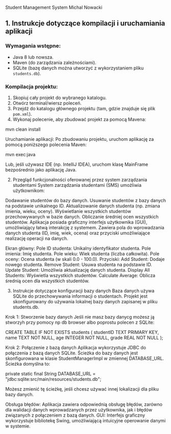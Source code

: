 Student Management System Michal Nowacki

## 1. Instrukcje dotyczące kompilacji i uruchamiania aplikacji

### Wymagania wstępne:
- Java 8 lub nowsza.
- Maven (do zarządzania zależnościami).
- SQLite (bazę danych można utworzyć z wykorzystaniem pliku `students.db`).

### Kompilacja projektu:
1. Skopiuj cały projekt do wybranego katalogu.
2. Otwórz terminal/wiersz poleceń.
3. Przejdź do katalogu głównego projektu (tam, gdzie znajduje się plik `pom.xml`).
4. Wykonaj polecenie, aby zbudować projekt za pomocą Mavena:

mvn clean install

Uruchamianie aplikacji:
Po zbudowaniu projektu, uruchom aplikację za pomocą poniższego polecenia Maven:

mvn exec:java

Lub, jeśli używasz IDE (np. IntelliJ IDEA), uruchom klasę MainFrame bezpośrednio jako aplikację Java.

2. Przegląd funkcjonalności oferowanej przez system zarządzania studentami
System zarządzania studentami (SMS) umożliwia użytkownikom:

Dodawanie studentów do bazy danych.
Usuwanie studentów z bazy danych na podstawie unikalnego ID.
Aktualizowanie danych studenta (np. zmiana imienia, wieku, oceny).
Wyświetlanie wszystkich studentów przechowywanych w bazie danych.
Obliczanie średniej ocen wszystkich studentów.
Aplikacja posiada graficzny interfejs użytkownika (GUI), umożliwiający łatwą interakcję z systemem. Zawiera pola do wprowadzania danych studenta (ID, imię, wiek, ocena) oraz przyciski umożliwiające realizację operacji na danych.

Ekran główny:
Pole ID studenta: Unikalny identyfikator studenta.
Pole imienia: Imię studenta.
Pole wieku: Wiek studenta (liczba całkowita).
Pole oceny: Ocena studenta (w skali 0.0 - 100.0).
Przyciski:
Add Student: Dodaje nowego studenta.
Remove Student: Usuwa studenta na podstawie ID.
Update Student: Umożliwia aktualizację danych studenta.
Display All Students: Wyświetla wszystkich studentów.
Calculate Average: Oblicza średnią ocen dla wszystkich studentów.

3. Instrukcje dotyczące konfiguracji bazy danych
Baza danych używa SQLite do przechowywania informacji o studentach. Projekt jest skonfigurowany do używania lokalnej bazy danych zapisanej w pliku students.db.

Krok 1: Stworzenie bazy danych
Jeśli nie masz bazy danycg możesz ją stworzyh przy pomocy np db browser albo poprostu polecen z SQLite:

CREATE TABLE IF NOT EXISTS students (
    studentID TEXT PRIMARY KEY,
    name TEXT NOT NULL,
    age INTEGER NOT NULL,
    grade REAL NOT NULL
);

Krok 2: Połączenie z bazą danych
Aplikacja wykorzystuje JDBC do połączenia z bazą danych SQLite. Ścieżka do bazy danych jest skonfigurowana w klasie StudentManagerImpl w zmiennej DATABASE_URL. Ścieżka domyślna to:

private static final String DATABASE_URL = "jdbc:sqlite:src/main/resources/students.db";

Możesz zmienić tę ścieżkę, jeśli chcesz używać innej lokalizacji dla pliku bazy danych.


Obsługa błędów: Aplikacja zawiera odpowiednią obsługę błędów, zarówno dla walidacji danych wprowadzanych przez użytkownika, jak i błędów związanych z połączeniem z bazą danych.
GUI: Interfejs graficzny wykorzystuje bibliotekę Swing, umożliwiającą intuicyjne operowanie danymi w systemie.
